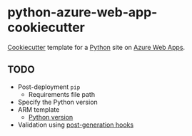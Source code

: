 # python-azure-web-app-cookiecutter
[Cookiecutter](http://cookiecutter.readthedocs.io/) template for a
[Python](https://www.python.org/) site on
[Azure Web Apps](https://azure.microsoft.com/en-us/services/app-service/web/).

## TODO
- Post-deployment `pip`
  + Requirements file path
- Specify the Python version
- ARM template
  + [Python version](http://www.siteextensions.net/profiles/steve.dower)
- Validation using [post-generation hooks](http://cookiecutter.readthedocs.io/en/latest/advanced/hooks.html)
